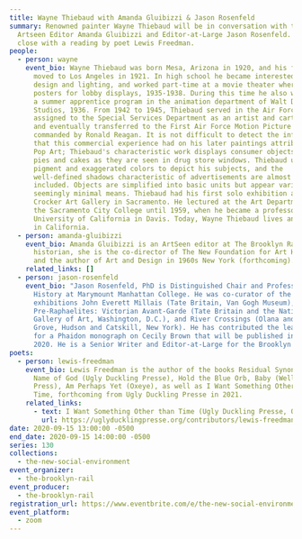 ```yaml
---
title: Wayne Thiebaud with Amanda Gluibizzi & Jason Rosenfeld
summary: Renowned painter Wayne Thiebaud will be in conversation with the Rail's
  Artseen Editor Amanda Gluibizzi and Editor-at-Large Jason Rosenfeld. We'll
  close with a reading by poet Lewis Freedman.
people:
  - person: wayne
    event_bio: Wayne Thiebaud was born Mesa, Arizona in 1920, and his family soon
      moved to Los Angeles in 1921. In high school he became interested in stage
      design and lighting, and worked part-time at a movie theater where he made
      posters for lobby displays, 1935-1938. During this time he also worked as
      a summer apprentice program in the animation department of Walt Disney
      Studios, 1936. From 1942 to 1945, Thiebaud served in the Air Force,
      assigned to the Special Services Department as an artist and cartoonist,
      and eventually transferred to the First Air Force Motion Picture Unit,
      commanded by Ronald Reagan. It is not difficult to detect the influence
      that this commercial experience had on his later paintings attributed to
      Pop Art; Thiebaud's characteristic work displays consumer objects such as
      pies and cakes as they are seen in drug store windows. Thiebaud uses heavy
      pigment and exaggerated colors to depict his subjects, and the
      well-defined shadows characteristic of advertisements are almost always
      included. Objects are simplified into basic units but appear varied using
      seemingly minimal means. Thiebaud had his first solo exhibition at the
      Crocker Art Gallery in Sacramento. He lectured at the Art Department of
      the Sacramento City College until 1959, when he became a professor at the
      University of California in Davis. Today, Wayne Thiebaud lives and works
      in California.
  - person: amanda-gluibizzi
    event_bio: Amanda Gluibizzi is an ArtSeen editor at The Brooklyn Rail. An art
      historian, she is the co-director of The New Foundation for Art History
      and the author of Art and Design in 1960s New York (forthcoming).
    related_links: []
  - person: jason-rosenfeld
    event_bio: "Jason Rosenfeld, PhD is Distinguished Chair and Professor of Art
      History at Marymount Manhattan College. He was co-curator of the
      exhibitions John Everett Millais (Tate Britain, Van Gogh Museum),
      Pre-Raphaelites: Victorian Avant-Garde (Tate Britain and the National
      Gallery of Art, Washington, D.C.), and River Crossings (Olana and Cedar
      Grove, Hudson and Catskill, New York). He has contributed the lead text
      for a Phaidon monograph on Cecily Brown that will be published in November
      2020. He is a Senior Writer and Editor-at-Large for the Brooklyn Rail. "
poets:
  - person: lewis-freedman
    event_bio: Lewis Freedman is the author of the books Residual Synonyms for the
      Name of God (Ugly Duckling Presse), Hold the Blue Orb, Baby (Well Greased
      Press), Am Perhaps Yet (Oxeye), as well as I Want Something Other than
      Time, forthcoming from Ugly Duckling Presse in 2021.
    related_links:
      - text: I Want Something Other than Time (Ugly Duckling Presse, October 2021)
        url: https://uglyducklingpresse.org/contributors/lewis-freedman/
date: 2020-09-15 13:00:00 -0500
end_date: 2020-09-15 14:00:00 -0500
series: 130
collections:
  - the-new-social-environment
event_organizer:
  - the-brooklyn-rail
event_producer:
  - the-brooklyn-rail
registration_url: https://www.eventbrite.com/e/the-new-social-environment-130-wayne-thiebaud-tickets-120480425195
event_platform:
  - zoom
---
```

